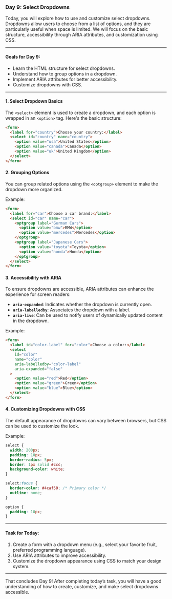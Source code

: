 ### Day 9: Select Dropdowns

Today, you will explore how to use and customize select dropdowns. Dropdowns allow users to choose from a list of options, and they are particularly useful when space is limited. We will focus on the basic structure, accessibility through ARIA attributes, and customization using CSS.

---

#### Goals for Day 9:

- Learn the HTML structure for select dropdowns.
- Understand how to group options in a dropdown.
- Implement ARIA attributes for better accessibility.
- Customize dropdowns with CSS.

---

#### 1. Select Dropdown Basics

The `<select>` element is used to create a dropdown, and each option is wrapped in an `<option>` tag. Here's the basic structure:

```html
<form>
  <label for="country">Choose your country:</label>
  <select id="country" name="country">
    <option value="usa">United States</option>
    <option value="canada">Canada</option>
    <option value="uk">United Kingdom</option>
  </select>
</form>
```

#### 2. Grouping Options

You can group related options using the `<optgroup>` element to make the dropdown more organized.

Example:

```html
<form>
  <label for="car">Choose a car brand:</label>
  <select id="car" name="car">
    <optgroup label="German Cars">
      <option value="bmw">BMW</option>
      <option value="mercedes">Mercedes</option>
    </optgroup>
    <optgroup label="Japanese Cars">
      <option value="toyota">Toyota</option>
      <option value="honda">Honda</option>
    </optgroup>
  </select>
</form>
```

#### 3. Accessibility with ARIA

To ensure dropdowns are accessible, ARIA attributes can enhance the experience for screen readers:

- **`aria-expanded`**: Indicates whether the dropdown is currently open.
- **`aria-labelledby`**: Associates the dropdown with a label.
- **`aria-live`**: Can be used to notify users of dynamically updated content in the dropdown.

Example:

```html
<form>
  <label id="color-label" for="color">Choose a color:</label>
  <select
    id="color"
    name="color"
    aria-labelledby="color-label"
    aria-expanded="false"
  >
    <option value="red">Red</option>
    <option value="green">Green</option>
    <option value="blue">Blue</option>
  </select>
</form>
```

#### 4. Customizing Dropdowns with CSS

The default appearance of dropdowns can vary between browsers, but CSS can be used to customize the look.

Example:

```css
select {
  width: 200px;
  padding: 10px;
  border-radius: 5px;
  border: 1px solid #ccc;
  background-color: white;
}

select:focus {
  border-color: #4caf50; /* Primary color */
  outline: none;
}

option {
  padding: 10px;
}
```

---

#### Task for Today:

1. Create a form with a dropdown menu (e.g., select your favorite fruit, preferred programming language).
2. Use ARIA attributes to improve accessibility.
3. Customize the dropdown appearance using CSS to match your design system.

---

That concludes Day 9! After completing today’s task, you will have a good understanding of how to create, customize, and make select dropdowns accessible.
